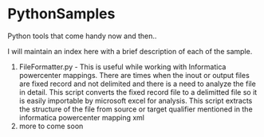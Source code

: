 PythonSamples
=============

Python tools that come handy now and then.. 

I will maintain an index here with a brief description of each of the sample.
<ol>
<li>FileFormatter.py - This is useful while working with Informatica powercenter mappings. There are times when the inout or output files are fixed record and not delimited and there is a need to analyze the file in detail. This script converts the fixed record file to a delimitted file so it is easily importable by microsoft excel for analysis. This script extracts the structure of the file from source or target qualifier mentioned in the informatica powercenter mapping xml </li>
<li>more to come soon </li>
</ol>

